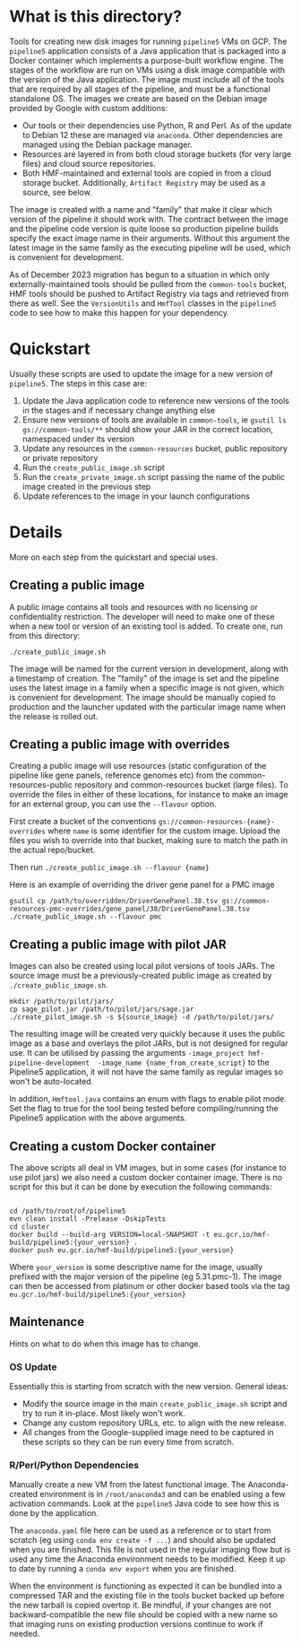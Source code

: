 # What is this directory?

Tools for creating new disk images for running `pipeline5` VMs on GCP. The `pipeline5` application consists of a Java application
that is packaged into a Docker container which implements a purpose-built workflow engine. The stages of the workflow are run on
VMs using a disk image compatible with the version of the Java application. The image must include all of the tools that are
required by all stages of the pipeline, and must be a functional standalone OS. The images we create are based on the
Debian image provided by Google with custom additions:

* Our tools or their dependencies use Python, R and Perl. As of the update to Debian 12 these are managed via `anaconda`. Other
  dependencies are managed using the Debian package manager.
* Resources are layered in from both cloud storage buckets (for very large files) and cloud source repositories.
* Both HMF-maintained and external tools are copied in from a cloud storage bucket. Additionally, `Artifact Registry` may be used
  as a source, see below.

The image is created with a name and "family" that make it clear which version of the pipeline it should work with. The contract
between the image and the pipeline code version is quite loose so production pipeline builds specify the exact image name in their
arguments. Without this argument the latest image in the same family as the executing pipeline will be used, which is convenient
for development.

As of December 2023 migration has begun to a situation in which only externally-maintained tools should be pulled from the
`common-tools` bucket, HMF tools should be pushed to Artifact Registry via tags and retrieved from there as well. See the
`VersionUtils` and `HmfTool` classes in the `pipeline5` code to see how to make this happen for your dependency.

# Quickstart

Usually these scripts are used to update the image for a new version of `pipeline5`. The steps in this case are:

1. Update the Java application code to reference new versions of the tools in the stages and if necessary change anything else
2. Ensure new versions of tools are available in `common-tools`, ie `gsutil ls gs://common-tools/**` should show your JAR in the
   correct location, namespaced under its version
3. Update any resources in the `common-resources` bucket, public repository or private repository
4. Run the `create_public_image.sh` script
5. Run the `create_private_image.sh` script passing the name of the public image created in the previous step
6. Update references to the image in your launch configurations

# Details

More on each step from the quickstart and special uses.

## Creating a public image

A public image contains all tools and resources with no licensing or confidentiality restriction. The developer will need to make
one of these when a new tool or version of an existing tool is added. To create one, run from this directory:

```shell
./create_public_image.sh
```

The image will be named for the current version in development, along with a timestamp of creation. The "family" of the image is
set and the pipeline uses the latest image in a family when a specific image is not given, which is convenient for development.
The image should be manually copied to production and the launcher updated with the particular image name when the release is
rolled out.

## Creating a public image with overrides

Creating a public image will use resources (static configuration of the pipeline like gene panels, reference genomes
etc) from the common-resources-public repository and common-resources bucket (large files). To override the files in
either of these locations, for instance to make an image for an external group, you can use the `--flavour` option.

First create a bucket of the conventions `gs://common-resources-{name}-overrides` where `name` is some identifier for the
custom image. Upload the files you wish to override into that bucket, making sure to match the path in the actual repo/bucket.

Then run `./create_public_image.sh --flavour {name}`

Here is an example of overriding the driver gene panel for a PMC image

```shell
gsutil cp /path/to/overridden/DriverGenePanel.38.tsv gs://common-resources-pmc-overrides/gene_panel/38/DriverGenePanel.38.tsv
./create_public_image.sh --flavour pmc
```

## Creating a public image with pilot JAR

Images can also be created using local pilot versions of tools JARs. The source image must be a previously-created public
image as created by `./create_public_image.sh`.

```shell
mkdir /path/to/pilot/jars/
cp sage_pilot.jar /path/to/pilot/jars/sage.jar
./create_pilot_image.sh -s ${source_image} -d /path/to/pilot/jars/
```

The resulting image will be created very quickly because it uses the public image as a base and overlays the pilot JARs, but is
not designed for regular use. It can be utilised by passing the arguments `-image_project hmf-pipeline-development 
-image_name {name_from_create_script}` to the Pipeline5 application, it will not have the same family as regular images so won't 
be auto-located.

In addition, `Hmftool.java` contains an enum with flags to enable pilot mode. Set the flag to true for the tool being tested before 
compiling/running the Pipeline5 application with the above arguments.

## Creating a custom Docker container

The above scripts all deal in VM images, but in some cases (for instance to use pilot jars) we also need a custom 
docker container image. There is no script for this but it can be done by execution the following commands:

```shell

cd /path/to/root/of/pipeline5
mvn clean install -Prelease -DskipTests
cd cluster
docker build --build-arg VERSION=local-SNAPSHOT -t eu.gcr.io/hmf-build/pipeline5:{your_version} .
docker push eu.gcr.io/hmf-build/pipeline5:{your_version}
```

Where `your_version` is some descriptive name for the image, usually prefixed with the major version of the pipeline
(eg 5.31.pmc-1). The image can then be accessed from platinum or other docker based tools via the tag `eu.gcr.io/hmf-build/pipeline5:{your_version}`

## Maintenance

Hints on what to do when this image has to change.

### OS Update

Essentially this is starting from scratch with the new version. General ideas:

* Modify the source image in the main `create_public_image.sh` script and try to run it in-place. Most likely won't work.
* Change any custom repository URLs, etc. to align with the new release.
* All changes from the Google-supplied image need to be captured in these scripts so they can be run every time from scratch.

### R/Perl/Python Dependencies

Manually create a new VM from the latest functional image. The Anaconda-created environment is in `/root/anaconda3` and can be
enabled using a few activation commands. Look at the `pipeline5` Java code to see how this is done by the application.

The `anaconda.yaml` file here can be used as a reference or to start from scratch (eg using `conda env create -f ...`)  and should
also be updated when you are finished. This file is not used in the regular imaging flow but is used any time the Anaconda
environment needs to be modified. Keep it up to date by running a `conda env export` when you are finished.

When the environment is functioning as expected it can be bundled into a compressed TAR and the existing file in the tools bucket
backed up before the new tarball is copied overtop it. Be mindful, if your changes are not backward-compatible the new file should
be copied with a new name so that imaging runs on existing production versions continue to work if needed.

